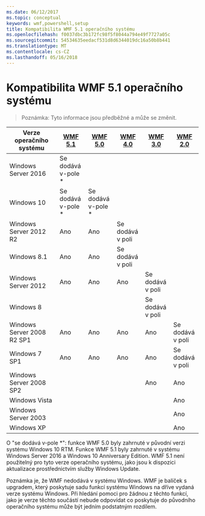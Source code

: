 ```yaml
---
ms.date: 06/12/2017
ms.topic: conceptual
keywords: wmf,powershell,setup
title: Kompatibilita WMF 5.1 operačního systému
ms.openlocfilehash: f0037dbc3b172fc98f5f8044a794e49f7727a05c
ms.sourcegitcommit: 54534635eedacf531d8d6344019dc16a50b8b441
ms.translationtype: MT
ms.contentlocale: cs-CZ
ms.lasthandoff: 05/16/2018
---
```

# <a name="wmf-51-operating-system-compatibility"></a>Kompatibilita WMF 5.1 operačního systému #

> Poznámka: Tyto informace jsou předběžné a může se změnit.

| Verze operačního systému | [WMF 5.1](https://aka.ms/wmf51download) | [WMF 5.0](https://aka.ms/wmf5download) | [WMF 4.0](https://aka.ms/wmf4download) |  [WMF 3.0](https://aka.ms/wmf3download) | [WMF 2.0](https://aka.ms/wmf2download) |
| ------------------------ | ----------- | ----------- | ----------- | ------------ |  ------------- |
| Windows Server 2016 | Se dodává v-pole * |  |  |  |  |
| Windows 10 | Se dodává v-pole * | Se dodává v-pole *  | | | |
| Windows Server 2012 R2| Ano | Ano | Se dodává v poli |  |  |
| Windows 8.1 | Ano | Ano |  Se dodává v poli |  |  |
| Windows Server 2012 | Ano | Ano | Ano |  Se dodává v poli | |
| Windows 8 |  |  |  | Se dodává v poli | |
| Windows Server 2008 R2 SP1 | Ano | Ano | Ano |  Ano| Se dodává v poli |
| Windows 7 SP1  | Ano | Ano | Ano | Ano | Se dodává v poli |
| Windows Server 2008 SP2 | | | | Ano | Ano |
| Windows Vista | | | | | Ano |
| Windows Server 2003| | | |  | Ano |
| Windows XP | | | |  | Ano |


O "se dodává v-pole *": funkce WMF 5.0 byly zahrnuté v původní verzi systému Windows 10 RTM.
Funkce WMF 5.1 byly zahrnuté v systému Windows Server 2016 a Windows 10 Anniversary Edition.
WMF 5.1 není použitelný pro tyto verze operačního systému, jako jsou k dispozici aktualizace prostřednictvím služby Windows Update.


Poznámka je, že WMF nedodává v systému Windows.
WMF je balíček s upgradem, který poskytuje sadu funkcí systému Windows na dříve vydaná verze systému Windows.
Při hledání pomoci pro žádnou z těchto funkcí, jako je verze těchto součástí nebude odpovídat co poskytuje do původního operačního systému může být jedním podstatným rozdílem.
